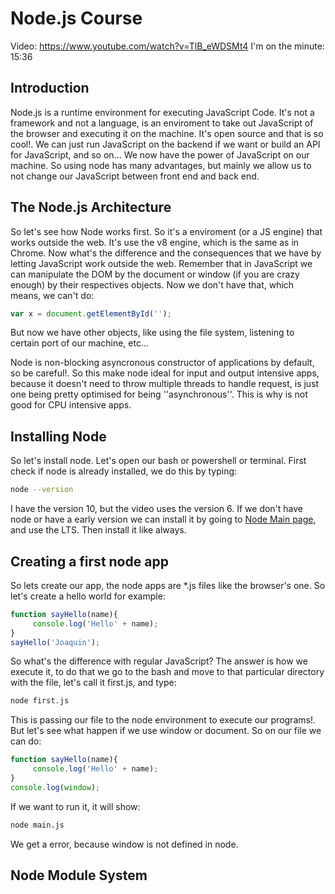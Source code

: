 # Node.js Course
Video: https://www.youtube.com/watch?v=TlB_eWDSMt4
I'm on the minute: 15:36
## Introduction
Node.js is a runtime environment for executing JavaScript Code. It's not a framework and not a language, is an enviroment to take out JavaScript of the browser and executing it on the machine. It's open source and that is so cool!. We can just run JavaScript on the backend if we want or build an API for JavaScript, and so on... We now have the power of JavaScript on our machine. So using node has many advantages, but mainly we allow us to not change our JavaScript between front end and back end.
## The Node.js Architecture
So let's see how Node works first. So it's a enviroment (or a JS engine) that works outside the web. It's use the v8 engine, which is the same as in Chrome. 
Now what's the difference and the consequences that we have by letting JavaScript work outside the web. Remember that in JavaScript we can manipulate the DOM by the document or window (if you are crazy enough) by their respectives objects. Now we don't have that, which means, we can't do:
```js
var x = document.getElementById('');
```
But now we have other objects, like using the file system, listening to certain port of our machine, etc...

Node is non-blocking asyncronous constructor of applications by default, so be careful!. So this make node ideal for input and output intensive apps, because it doesn't need to throw multiple threads to handle request, is just one being pretty optimised for being ''asynchronous''. This is why is not good for CPU intensive apps.

## Installing Node
So let's install node. Let's open our bash or powershell or terminal. First check if node is already installed, we do this by typing:
```bash
node --version
```
I have the version 10, but the video uses the version 6. If we don't have node or have a early version we can install it by going to [Node Main page](https://nodejs.org/en/), and use the LTS. Then install it like always.

## Creating a first node app
So lets create our app, the node apps are *.js files like the browser's one. So let's create a hello world for example:
```js
function sayHello(name){
     console.log('Hello' + name);
}
sayHello('Joaquin');
```
So what's the difference with regular JavaScript? The answer is how we execute it, to do that we go to the bash and move to that particular directory with the file, let's call it first.js, and type:
```bash
node first.js
```
This is passing our file to the node environment to execute our programs!. But let's see what happen if we use window or document. So on our file we can do:
```js
function sayHello(name){
     console.log('Hello' + name);
}
console.log(window);
```
If we want to run it, it will show:
```bash
node main.js
```
We get a error, because window is not defined in node.

## Node Module System